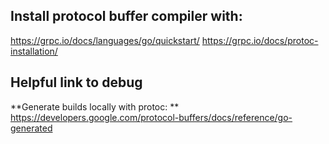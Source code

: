 ## Install protocol buffer compiler with:

https://grpc.io/docs/languages/go/quickstart/
https://grpc.io/docs/protoc-installation/

## Helpful link to debug

**Generate builds locally with protoc: **
https://developers.google.com/protocol-buffers/docs/reference/go-generated
